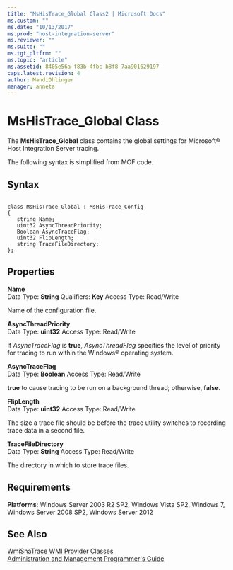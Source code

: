 ```yaml
---
title: "MsHisTrace_Global Class2 | Microsoft Docs"
ms.custom: ""
ms.date: "10/13/2017"
ms.prod: "host-integration-server"
ms.reviewer: ""
ms.suite: ""
ms.tgt_pltfrm: ""
ms.topic: "article"
ms.assetid: 8405e56a-f83b-4fbc-b8f8-7aa901629197
caps.latest.revision: 4
author: MandiOhlinger
manager: anneta
---
```

# MsHisTrace_Global Class
The **MsHisTrace_Global** class contains the global settings for Microsoft® Host Integration Server tracing.  
  
 The following syntax is simplified from MOF code.  
  
## Syntax  
  
```  
  
class MsHisTrace_Global : MsHisTrace_Config  
{  
   string Name;  
   uint32 AsyncThreadPriority;  
   Boolean AsyncTraceFlag;  
   uint32 FlipLength;  
   string TraceFileDirectory;  
};  
```  
  
## Properties  
 **Name**  
 Data Type: **String** Qualifiers: **Key** Access Type: Read/Write  
  
 Name of the configuration file.  
  
 **AsyncThreadPriority**  
 Data Type: **uint32** Access Type: Read/Write  
  
 If *AsyncTraceFlag* is **true**, *AsyncThreadFlag* specifies the level of priority for tracing to run within the Windows® operating system.  
  
 **AsyncTraceFlag**  
 Data Type: **Boolean** Access Type: Read/Write  
  
 **true** to cause tracing to be run on a background thread; otherwise, **false**.  
  
 **FlipLength**  
 Data Type: **uint32** Access Type: Read/Write  
  
 The size a trace file should be before the trace utility switches to recording trace data in a second file.  
  
 **TraceFileDirectory**  
 Data Type: **String** Access Type: Read/Write  
  
 The directory in which to store trace files.  
  
## Requirements  
 **Platforms**: Windows Server 2003 R2 SP2, Windows Vista SP2, Windows 7, Windows Server 2008 SP2, Windows Server 2012  
  
## See Also  
 [WmiSnaTrace WMI Provider Classes](../core/wmisnatrace-wmi-provider-classes.md)   
 [Administration and Management Programmer's Guide](../Topic/Administration%20and%20Management%20Programmer's%20Guide1.md)